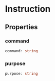 # Instruction

## Properties

### command

```ts
command: string
```

### purpose

```ts
purpose: string
```
